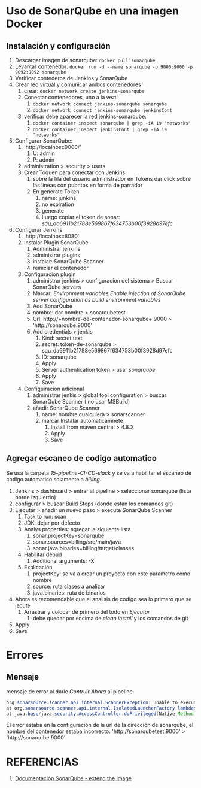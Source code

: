 # Uso de SonarQube en una imagen Docker

## Instalación y configuración

1. Descargar imagen de sonarqube: `docker pull sonarqube`
2. Levantar contenedor: `docker run -d --name sonarqube -p 9000:9000 -p 9092:9092 sonarqube`
3. Verificar contederos de Jenkins y SonarQube
4. Crear red virtual y comunicar ambos contenedores
   1. crear: `docker network create jenkins-sonarqube`
   2. Conectar contenedores, uno a la vez:
      1. `docker network connect jenkins-sonarqube sonarqube`
      2. `docker network connect jenkins-sonarqube jenkinsCont`
   3. verificar debe aparecer la red jenkins-sonarqube:
      1. `docker container inspect sonarqube | grep -iA 19 "networks"`
      2. `docker container inspect jenkinsCont | grep -iA 19 "networks"`
5. Configurar SonarQube:
   1. 'http://localhost:9000/'
      1. U: admin
      2. P: admin
   2. administration > security > users
   3. Crear Toquen para conectar con Jenkins
      1. sobre la fila del usuario administrador en Tokens dar click sobre las lineas con pubntos en forma de parrador
      2. En generate Token
         1. name: junkins
         2. no expiration
         3. generate
         4. Luego copiar el token de sonar: *squ_da6911b21788e569867f634753b00f3928d97efc*
6. Configurar Jenkins
   1. 'http://localhost:8080'
   2. Instalar Plugin SonarQube
      1. Administrar jenkins
      2. administrar plugins
      3. instalar: SonarQube Scanner
      4. reiniciar el contenedor
   3. Configuracion plugin
      1. administrar jenkins > configuracion del sistema > Buscar SonarQube servers
      2. Marcar: *Environment variables Enable injection of SonarQube server configuration as build environment variables*
      3. Add SonarQube
      4. nombre: dar nombre > sonarqubetest
      5. Url: http://+nombre-de-contenedor-sonarqube+:9000 > 'http://sonarqube:9000'
      6. Add credentials > jenkis
         1. Kind: secret text
         2. secret: token-de-sonarqube > squ_da6911b21788e569867f634753b00f3928d97efc
         3. ID: sonarqube
         4. Apply
         5. Server authentication token > usar *sonarqube*
         6. Apply
         7. Save
   4. Configuiración adicional
      1. administrar jenkis > global tool configuration > buscar SonarQube Scanner ( no usar MSBuild)
      2. añadir SonarQube Scanner
         1. name: nombre cualquiera > sonarscanner
         2. marcar Instalar automaticamnete
            1. Install from maven central > 4.8.X
            2. Apply
            3. Save

## Agregar escaneo de codigo automatico

Se usa la carpeta *15-pipeline-CI-CD-slack* y se va a habilitar el escaneo de codigo automatico solamente a *billing*.

1. Jenkins > dashboard > entrar al pipeline > seleccionar sonarqube (lista borde izquierdo)
2. configurar > buscar Build Steps (donde estan los comandos git)
3. Ejecutar > añadir un nuevo paso > execute SonarQube Scanner
   1. Task to run: scan
   2. JDK: dejar por defecto
   3. Analys properties: agregar la siguiente lista
      1. sonar.projectKey=sonarqube
      2. sonar.sources=billing/src/main/java
      3. sonar.java.binaries=billing/target/classes
   4. Habilitar debud
      1. Additional arguments: -X
   5. Explicación
      1. projectKey: se va a crear un proyecto con este parametro como nombre
      2. source: ruta clases a analizar
      3. java.binaries: ruta de binarios
4. Ahora es recomendable que el analisis de codigo sea lo primero que se jecute
   1. Arrastrar y colocar de primero del todo en *Ejecutar*
      1. debe quedar por encima de *clean install* y los comandos de git
5. Apply
6. Save

# Errores

## Mensaje

mensaje de error al darle *Contruir Ahora* al pipeline

```java
org.sonarsource.scanner.api.internal.ScannerException: Unable to execute SonarScanner analysis
at org.sonarsource.scanner.api.internal.IsolatedLauncherFactory.lambda$createLauncher$0(IsolatedLauncherFactory.java:85)
at java.base/java.security.AccessController.doPrivileged(Native Method) 
```

El error estaba en la configuración de la url de la dirección de sonarqube, el nombre del contenedor estaba incorrecto: 'http://sonarqubetest:9000' > 'http://sonarqube:9000'

# REFERENCIAS

1. [Documentación SonarQube - extend the image](https://docs.sonarqube.org/latest/analyzing-source-code/ci-integration/jenkins-integration/)